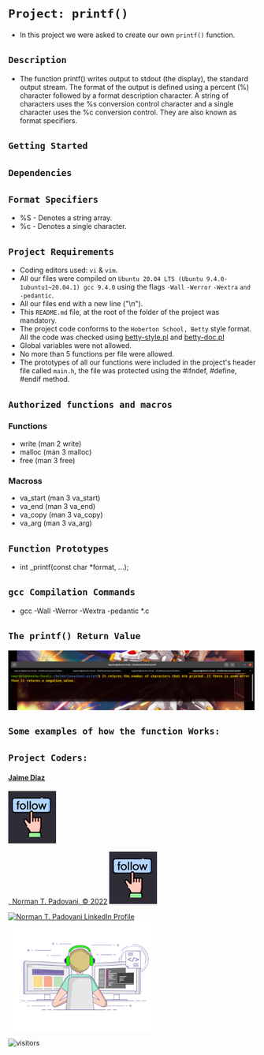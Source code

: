 # **`Project: printf()`**

- In this project we were asked to create our own `printf()` function.

## **`Description`**
- The function printf() writes output to stdout (the display), the standard output stream. The format of the output is defined using a percent (%) character followed by a format description character. A string of characters uses the %s conversion control character and a single character uses the  %c conversion control. They are also known as format specifiers.

## **`Getting Started`**

## **`Dependencies`**

## **`Format Specifiers`**
- %S - Denotes a string array.
- %c - Denotes a single character.

## **`Project Requirements`**

-  Coding editors used: `vi` & `vim`.
-  All our files were compiled on `Ubuntu 20.04 LTS (Ubuntu 9.4.0-1ubuntu1~20.04.1) gcc 9.4.0`
   using the flags `-Wall` `-Werror` `-Wextra` `and -pedantic`.
-  All our files end with a new line ("\n").
-  This `README.md` file, at the root of the folder of the project was mandatory.
-  The project code conforms to the `Hoberton School, Betty` style format. All the code was checked using [betty-style.pl](https://github.com/holbertonschool/Betty/blob/master/betty-style.pl "betty-style.pl") and [betty-doc.pl](https://github.com/holbertonschool/Betty/blob/master/betty-doc.pl "betty-doc.pl")
-  Global variables were not allowed.
-  No more than 5 functions per file were allowed.
-  The prototypes of all our functions were included in the project's header file called `main.h`,
   the file was protected using the \#ifndef, #define, #endif method.

## **`Authorized functions and macros`**
   
   ### Functions
  <ul>
  <li> write (man 2 write)</li>
  <li>malloc (man 3 malloc)</li>
  <li>free (man 3 free)</li>
  </ul>
  
   ### Macross
   <ul>
   <li> va_start (man 3 va_start)</li>
   <li>va_end (man 3 va_end)</li>
   <li>va_copy (man 3 va_copy)</li>
   <li>va_arg (man 3 va_arg)</li>
   </ul>
   
## **`Function Prototypes`**
<ul>
   <li>int _printf(const char *format, ...);</li>
</ul>
   
## **`gcc Compilation Commands`**
<ul>
   <li>gcc -Wall -Werror -Wextra -pedantic *.c</li>
</ul>

## **`The printf() Return Value`**
<img align="Center" alt="GIF" src="Printf return valuethin.png" width="500"/>

## **`Some examples of how the function Works:`**

## **`Project Coders:`** 
#### [Jaime Diaz](https://github.com/jaimeBalseiro "Jaime Díaz")
[![Github](https://github.com/jaimeBalseiro/holbertonschool-printf/blob/master/follow.png)](https://github.com/jaimeBalseiro)

[, Norman T. Padovani, &copy; 2022](https://github.com/ntpadovani "Norman T. Padovani")
[![Github](https://github.com/jaimeBalseiro/holbertonschool-printf/blob/master/follow.png)](https://github.com/ntpadovani)

<a href="https://www.linkedin.com/in/norman-t-p-88979553">
    <img src="https://www.vectorlogo.zone/logos/linkedin/linkedin-icon.svg" alt="Norman T. Padovani LinkedIn Profile" height="30" width="30">
  </a>

<img align="Center" alt="GIF" src="https://raw.githubusercontent.com/devSouvik/devSouvik/master/gif3.gif" width="300"/>

![visitors](https://visitor-badge.glitch.me/badge?page_id=xiaoluoboding.xiaoluoboding)
  


